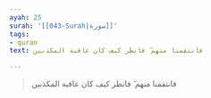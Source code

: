 ```yaml
---
ayah: 25
surah: '[[043-Surah|سورة]]'
tags:
- quran
text: فانتقمنا منهم ۖ فانظر كيف كان عاقبة المكذبين

---
```

> فانتقمنا منهم ۖ فانظر كيف كان عاقبة المكذبين
